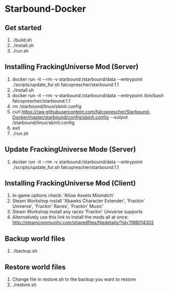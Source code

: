 # Starbound-Docker

## Get started
1. ./build.sh
2. ./install.sh
3. ./run.sh

## Installing FrackingUniverse Mod (Server)
1. docker run -it --rm -v starbound:/starbound/data --entrypoint ./scripts/update_fur.sh falcoprescher/starbound:1.1
2. ./install.sh
3. docker run -it --rm -v starbound:/starbound/data --entrypoint /bin/bash falcoprescher/starbound:1.1
4. rm /starbound/linux/sbinit.config
5. curl https://raw.githubusercontent.com/falcoprescher/Starbound-Docker/master/starbound/config/sbinit.config --output /starbound/linux/sbinit.config
6. exit
7. ./run.sh

## Update FrackingUniverse Mode (Server)
1. docker run -it --rm -v starbound:/starbound/data --entrypoint ./scripts/update_fur.sh falcoprescher/starbound:1.1

## Installing FrackingUniverse Mod (Client)
1. In-game options check: 'Allow Assets Mismatch'
2. Steam Workshop install 'Xbawks Character Extender', 'Frackin' Universe', 'Frackin' Races', 'Frackin' Music'
3. Steam Workshop install any races 'Frackin' Universe supports
4. Alternatively use this link to install the mods all at once: http://steamcommunity.com/sharedfiles/filedetails/?id=1188014302

## Backup world files
1. ./backup.sh

## Restore world files
1. Change file in restore.sh to the backup you want to restore
2. ./restore.sh
